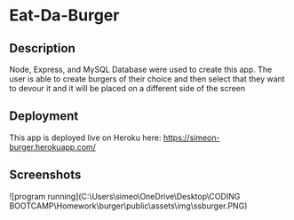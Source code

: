 # Eat-Da-Burger

## Description

Node, Express, and MySQL Database were used to create this app. The user is able to create burgers of their choice and then select that they want to devour it and it will be placed on a different side of the screen

## Deployment

This app is deployed live on Heroku here: https://simeon-burger.herokuapp.com/

## Screenshots
![program running](C:\Users\simeo\OneDrive\Desktop\CODING BOOTCAMP\Homework\burger\public\assets\img\ssburger.PNG)